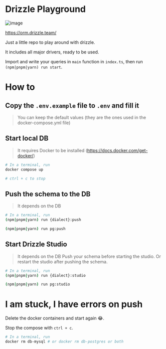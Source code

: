 # Drizzle Playground

![image](https://github.com/rphlmr/drizzle-playground/assets/20722140/1116ab6f-98aa-4e68-a066-b546d8b9de1f)

https://orm.drizzle.team/

Just a little repo to play around with drizzle.

It includes all major drivers, ready to be used.

Import and write your queries in `main` function in `index.ts`, then run `(npm|pnpm|yarn) run start`.

# How to

## Copy the `.env.example` file to `.env` and fill it
> You can keep the default values (they are the ones used in the docker-compose.yml file)

## Start local DB
> It requires Docker to be installed (https://docs.docker.com/get-docker/)

```bash
# In a terminal, run
docker compose up

# ctrl + c to stop
```

## Push the schema to the DB
> It depends on the DB

```bash
# In a terminal, run
(npm|pnpm|yarn) run {dialect}:push

(npm|pnpm|yarn) run pg:push
```

## Start Drizzle Studio
> It depends on the DB
> Push your schema before starting the studio. Or restart the studio after pushing the schema.

```bash
# In a terminal, run
(npm|pnpm|yarn) run {dialect}:studio

(npm|pnpm|yarn) run pg:studio
```

# I am stuck, I have errors on push

Delete the docker containers and start again 😂.

Stop the compose with `ctrl + c`.

```bash
# In a terminal, run
docker rm db-mysql # or docker rm db-postgres or both
```
